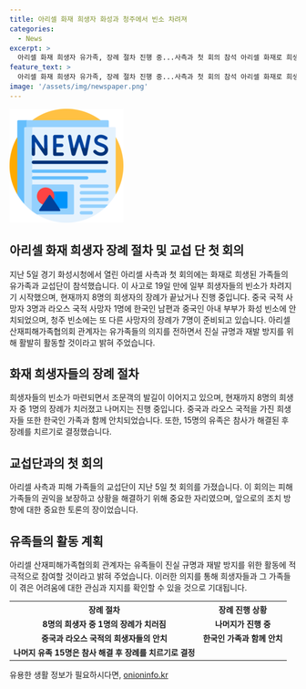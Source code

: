 ```yaml
---
title: 아리셀 화재 희생자 화성과 청주에서 빈소 차려져
categories:
  - News
excerpt: >
  아리셀 화재 희생자 유가족, 장례 절차 진행 중...사측과 첫 회의 참석 아리셀 화재로 희생한 유족들의 장례가 이어지고 있으며, 사망자들의 유가족은 관련 책임자 처벌과 진실 규명을 요구하며 장례를 미뤄왔다. 현재 8명의 장례가 진행 중이며, 아리셀 산재피해가족협의회 관계자는 진실규명과 재발 방지를 위한 활동에 적극 동참하겠다는 뜻을 밝혔다. 유족들은 참사 해결 후 나머지 희생자의 장례를 치를 예정이다.
feature_text: >
  아리셀 화재 희생자 유가족, 장례 절차 진행 중...사측과 첫 회의 참석 아리셀 화재로 희생한 유족들의 장례가 이어지고 있으며, 사망자들의 유가족은 관련 책임자 처벌과 진실 규명을 요구하며 장례를 미뤄왔다. 현재 8명의 장례가 진행 중이며, 아리셀 산재피해가족협의회 관계자는 진실규명과 재발 방지를 위한 활동에 적극 동참하겠다는 뜻을 밝혔다. 유족들은 참사 해결 후 나머지 희생자의 장례를 치를 예정이다.
image: '/assets/img/newspaper.png'
---
```


<p><img src="/assets/img/newspaper.png" alt="kimp 속보" /></p>

<h2>아리셀 화재 희생자 장례 절차 및 교섭 단 첫 회의</h2>

<p data-ke-size="size16">지난 5일 경기 화성시청에서 열린 아리셀 사측과 첫 회의에는 화재로 희생된 가족들의 유가족과 교섭단이 참석했습니다. 이 사고로 19일 만에 일부 희생자들의 빈소가 차려지기 시작했으며, 현재까지 8명의 희생자의 장례가 끝났거나 진행 중입니다. 중국 국적 사망자 3명과 라오스 국적 사망자 1명에 한국인 남편과 중국인 아내 부부가 화성 빈소에 안치되었으며, 청주 빈소에는 또 다른 사망자의 장례가 7명이 준비되고 있습니다. 아리셀 산재피해가족협의회 관계자는 유가족들의 의지를 전하면서 진실 규명과 재발 방지를 위해 활발히 활동할 것이라고 밝혀 주었습니다.</p>

<h2>화재 희생자들의 장례 절차</h2>

<p data-ke-size="size16">희생자들의 빈소가 마련되면서 조문객의 발길이 이어지고 있으며, 현재까지 8명의 희생자 중 1명의 장례가 치러졌고 나머지는 진행 중입니다. 중국과 라오스 국적을 가진 희생자들 또한 한국인 가족과 함께 안치되었습니다. 또한, 15명의 유족은 참사가 해결된 후 장례를 치르기로 결정했습니다.</p>

<h2>교섭단과의 첫 회의</h2>

<p data-ke-size="size16">아리셀 사측과 피해 가족들의 교섭단이 지난 5일 첫 회의를 가졌습니다. 이 회의는 피해 가족들의 권익을 보장하고 상황을 해결하기 위해 중요한 자리였으며, 앞으로의 조치 방향에 대한 중요한 토론의 장이었습니다.</p>

<h2>유족들의 활동 계획</h2>

<p data-ke-size="size16">아리셀 산재피해가족협의회 관계자는 유족들이 진실 규명과 재발 방지를 위한 활동에 적극적으로 참여할 것이라고 밝혀 주었습니다. 이러한 의지를 통해 희생자들과 그 가족들이 겪은 어려움에 대한 관심과 지지를 확인할 수 있을 것으로 기대됩니다.</p>

<table>
  <tr>
    <th>장례 절차</th>
    <th>장례 진행 상황</th>
  </tr>
  <tr>
    <td style="text-align: center; height: 17px;"><b>8명의 희생자 중 1명의 장례가 치러짐</b></td>
    <td style="text-align: center; height: 17px;"><b>나머지가 진행 중</b></td>
  </tr>
  <tr>
    <td style="text-align: center; height: 17px;"><b>중국과 라오스 국적의 희생자들의 안치</b></td>
    <td style="text-align: center; height: 17px;"><b>한국인 가족과 함께 안치</b></td>
  </tr>
  <tr>
    <td style="text-align: center; height: 17px;"><b>나머지 유족 15명은 참사 해결 후 장례를 치르기로 결정</b></td>
    <td style="text-align: center; height: 17px;"><b></b></td>
  </tr>
</table>
유용한 생활 정보가 필요하시다면, <a href="https://onioninfo.kr" rel="dofollow">onioninfo.kr</a>



